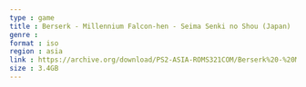 ```yaml
---
type : game
title : Berserk - Millennium Falcon-hen - Seima Senki no Shou (Japan)
genre : 
format : iso
region : asia
link : https://archive.org/download/PS2-ASIA-ROMS321COM/Berserk%20-%20Millennium%20Falcon-hen%20-%20Seima%20Senki%20no%20Shou%20%28Japan%29.7z
size : 3.4GB
---
```

